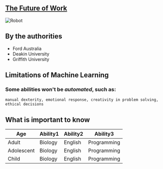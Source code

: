 ## [The Future of Work](https://100jobsofthefuture.com/ "Prepare-se") ##

![Robot](https://miro.medium.com/max/1000/1*6IOv24zYgd_Zt5iqYGridg.jpeg)

## By the authorities ##

 + Ford Australia
 + Deakin University
 + Griffith University
     
## Limitations of Machine Learning ##

### Some abilities won't be _automated_, such as: ###

```manual dexterity, emotional response, creativity in problem solving, ethical decisions```
    
## What is important to know

|Age|Ability1| Ability2| Ability3 |
|---|---|---| --- | 
|Adult | Biology | English | Programming |
|Adolescent | Biology | English | Programming |
|Child | Biology | English | Programming |
